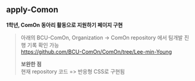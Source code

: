 ## apply-Comon
**1학년, ComOn 동아리 활동으로 지원하기 페이지 구현**
> 아래의 BCU-ComOn, Organization -> ComOn repository 에서 팀개발 진행 기록 확인 가능 <br />
> https://github.com/BCU-ComOn/ComOn/tree/Lee-min-Young
>
> **보완한 점** <br />
> 현재 repository 코드 => 반응형 CSS로 구현됨
